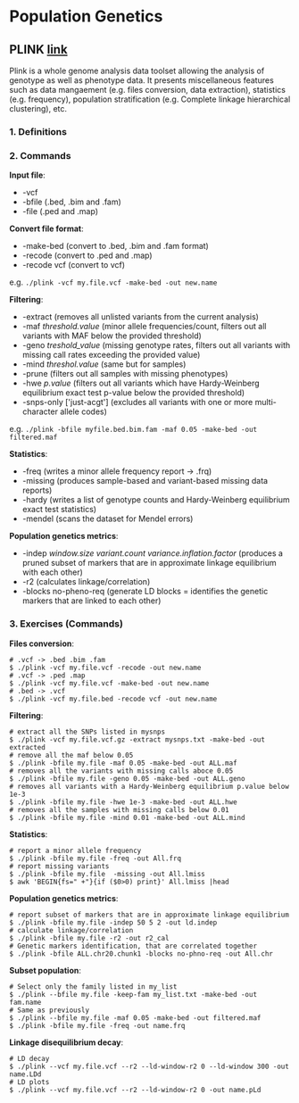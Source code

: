 # Population Genetics 

## PLINK [link](https://www.cog-genomics.org/plink2) 
Plink is a whole genome analysis data toolset allowing the analysis of genotype as well as phenotype data. It presents miscellaneous features such as data mangaement (e.g. files conversion, data extraction), 
statistics (e.g. frequency), population stratification (e.g. Complete linkage hierarchical clustering), etc. 

### 1. Definitions


### 2. Commands 
**Input file**:
* -vcf 
* -bfile (.bed, .bim and .fam)
* -file (.ped and .map)

**Convert file format**: 
* -make-bed (convert to .bed, .bim and .fam format) 
* -recode (convert to .ped and .map)
* -recode vcf (convert to vcf) 

e.g.  `./plink -vcf my.file.vcf -make-bed -out new.name`

**Filtering**: 
* -extract (removes all unlisted variants from the current analysis)
* -maf _threshold.value_ (minor allele frequencies/count, filters out all variants with MAF below the provided threshold)
* -geno _treshold_value_ (missing genotype rates, filters out all variants with missing call rates exceeding the provided value)
* -mind _threshol.value_ (same but for samples)
* -prune (filters out all samples with missing phenotypes) 
* -hwe _p.value_ (filters out all variants which have Hardy-Weinberg equilibrium exact test p-value below the provided threshold)
* -snps-only ['just-acgt'] (excludes all variants with one or more multi-character allele codes)

e.g. `./plink -bfile myfile.bed.bim.fam -maf 0.05 -make-bed -out filtered.maf`

**Statistics**: 
* -freq (writes a minor allele frequency report -> .frq)
* -missing (produces sample-based and variant-based missing data reports)
* -hardy (writes a list of genotype counts and Hardy-Weinberg equilibrium exact test statistics)
* -mendel (scans the dataset for Mendel errors)

**Population genetics metrics**: 
* -indep _window.size variant.count variance.inflation.factor_ (produces a pruned subset of markers that are in approximate linkage equilibrium with each other)
* -r2 (calculates linkage/correlation)
* -blocks no-pheno-req (generate LD blocks = identifies the genetic markers that are linked to each other)

### 3. Exercises (Commands)

**Files conversion**: 

```
# .vcf -> .bed .bim .fam
$ ./plink -vcf my.file.vcf -recode -out new.name  
# .vcf -> .ped .map
$ ./plink -vcf my.file.vcf -make-bed -out new.name
# .bed -> .vcf 
$ ./plink -vcf my.file.bed -recode vcf -out new.name
```

**Filtering**: 

```
# extract all the SNPs listed in mysnps 
$ ./plink -vcf my.file.vcf.gz -extract mysnps.txt -make-bed -out extracted
# remove all the maf below 0.05 
$ ./plink -bfile my.file -maf 0.05 -make-bed -out ALL.maf
# removes all the variants with missing calls aboce 0.05 
$ ./plink -bfile my.file -geno 0.05 -make-bed -out ALL.geno
# removes all variants with a Hardy-Weinberg equilibrium p.value below 1e-3
$ ./plink -bfile my.file -hwe 1e-3 -make-bed -out ALL.hwe
# removes all the samples with missing calls below 0.01
$ ./plink -bfile my.file -mind 0.01 -make-bed -out ALL.mind
```

**Statistics**: 

```
# report a minor allele frequency
$ ./plink -bfile my.file -freq -out All.frq
# report missing variants 
$ ./plink -bfile my.file  -missing -out All.lmiss
$ awk 'BEGIN{fs=" +"}{if ($0>0) print}' All.lmiss |head
```

**Population genetics metrics**: 

```
# report subset of markers that are in approximate linkage equilibrium
$ ./plink -bfile my.file -indep 50 5 2 -out ld.indep
# calculate linkage/correlation
$ ./plink -bfile my.file -r2 -out r2_cal
# Genetic markers identification, that are correlated together 
$ ./plink -bfile ALL.chr20.chunk1 -blocks no-phno-req -out All.chr
```

**Subset population**: 

```
# Select only the family listed in my_list
$ ./plink --bfile my.file -keep-fam my_list.txt -make-bed -out fam.name
# Same as previously 
$ ./plink --bfile my.file -maf 0.05 -make-bed -out filtered.maf
$ ./plink -bfile my.file -freq -out name.frq
```

**Linkage disequilibrium decay**: 

```
# LD decay
$ ./plink --vcf my.file.vcf --r2 --ld-window-r2 0 --ld-window 300 -out name.LDd
# LD plots
$ ./plink --vcf my.file.vcf --r2 --ld-window-r2 0 -out name.pLd
```

